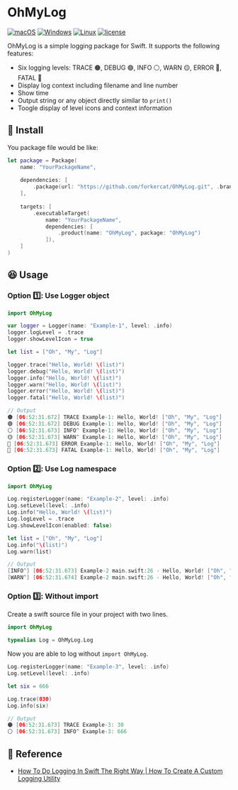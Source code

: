 # OhMyLog

[![macOS](https://github.com/forkercat/OhMyLog/actions/workflows/macos.yml/badge.svg)](https://github.com/forkercat/OhMyLog/actions/workflows/macos.yml)
[![Windows](https://github.com/forkercat/OhMyLog/actions/workflows/windows.yml/badge.svg)](https://github.com/forkercat/OhMyLog/actions/workflows/windows.yml)
[![Linux](https://github.com/forkercat/OhMyLog/actions/workflows/linux.yml/badge.svg)](https://github.com/forkercat/OhMyLog/actions/workflows/linux.yml)
[![license](https://img.shields.io/badge/license-MIT-brightgreen.svg)](LICENSE)  

OhMyLog is a simple logging package for Swift. It supports the following features:

- Six logging levels: TRACE 🟤, DEBUG 🟢, INFO ⚪️, WARN 🟡, ERROR 🔴, FATAL 🚨
- Display log context including filename and line number
- Show time
- Output string or any object directly similar to `print()`
- Toogle display of level icons and context information

## 🔧 Install

You package file would be like:

```swift
let package = Package(
    name: "YourPackageName",
    
    dependencies: [
        .package(url: "https://github.com/forkercat/OhMyLog.git", .branch("main")),
    ],
    
    targets: [
        .executableTarget(
            name: "YourPackageName",
            dependencies: [
                .product(name: "OhMyLog", package: "OhMyLog")
            ]),
    ]
)
```

## 😆 Usage

### Option 1️⃣: Use Logger object

```swift
import OhMyLog

var logger = Logger(name: "Example-1", level: .info)
logger.logLevel = .trace
logger.showLevelIcon = true

let list = ["Oh", "My", "Log"]

logger.trace("Hello, World! \(list)")
logger.debug("Hello, World! \(list)")
logger.info("Hello, World! \(list)")
logger.warn("Hello, World! \(list)")
logger.error("Hello, World! \(list)")
logger.fatal("Hello, World! \(list)")

// Output
🟤 [06:52:31.672] TRACE Example-1: Hello, World! ["Oh", "My", "Log"]
🟢 [06:52:31.672] DEBUG Example-1: Hello, World! ["Oh", "My", "Log"]
⚪️ [06:52:31.673] INFO^ Example-1: Hello, World! ["Oh", "My", "Log"]
🟡 [06:52:31.673] WARN^ Example-1: Hello, World! ["Oh", "My", "Log"]
🔴 [06:52:31.673] ERROR Example-1: Hello, World! ["Oh", "My", "Log"]
🚨 [06:52:31.673] FATAL Example-1: Hello, World! ["Oh", "My", "Log"]
```

### Option 2️⃣: Use Log namespace

```swift
import OhMyLog

Log.registerLogger(name: "Example-2", level: .info)
Log.setLevel(level: .info)
Log.info("Hello, World! \(list)")
Log.logLevel = .trace
Log.showLevelIcon(enabled: false)

let list = ["Oh", "My", "Log"]
Log.info("\(list)")
Log.warn(list)

// Output
[INFO^] [06:52:31.673] Example-2 main.swift:26 - Hello, World! ["Oh", "My", "Log"]
[WARN^] [06:52:31.674] Example-2 main.swift:26 - Hello, World! ["Oh", "My", "Log"]
```

### Option 3️⃣: Without import

Create a swift source file in your project with two lines.

```swift
import OhMyLog

typealias Log = OhMyLog.Log
```

Now you are able to log without `import OhMyLog`.

```swift
Log.registerLogger(name: "Example-3", level: .info)
Log.setLevel(level: .info)

let six = 666

Log.trace(030)
Log.info(six)

// Output
🟤 [06:52:31.673] TRACE Example-3: 30
⚪️ [06:52:31.673] INFO^ Example-3: 666
```

## 🙏 Reference

- [How To Do Logging In Swift The Right Way | How To Create A Custom Logging Utility](https://www.youtube.com/watch?v=Ao6jkaV_9Kc&ab_channel=AryamanSharda)
